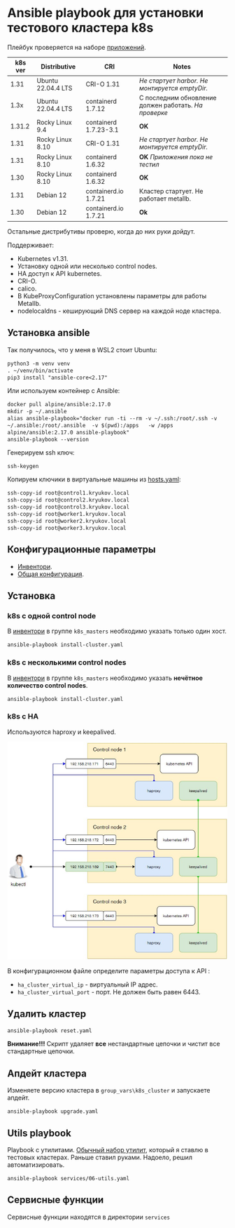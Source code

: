 # Ansible playbook для установки тестового кластера k8s

Плейбук проверяется на наборе [приложений](https://github.com/BigKAA/youtube/tree/master/1.31).

| k8s ver         | Distributive    | CRI             | Notes           |
|-----------------|-----------------|-----------------|-----------------|
| 1.31            | Ubuntu 22.04.4 LTS | CRI-O 1.31   |  _Не стартует harbor. Не монтируется emptyDir._ |
| 1.3x            | Ubuntu 22.04.4 LTS | containerd 1.7.12  | С последним обновление должен работать. _На проверке_ |
| 1.31.2          | Rocky Linux 9.4 | containerd 1.7.23-3.1 | **OK** |
| 1.31            | Rocky Linux 8.10 | CRI-O 1.31 | _Не стартует harbor. Не монтируется emptyDir._  |
| 1.31            | Rocky Linux 8.10 | containerd 1.6.32 | **OK** _Приложения пока не тестил_ |
| 1.30            | Rocky Linux 8.10 | containerd 1.6.32 | **OK** |
| 1.31            | Debian 12 | containerd.io 1.7.21 | Кластер стартует. Не работает metallb. |
| 1.30            | Debian 12 | containerd.io 1.7.21 | **Ok** |

Остальные дистрибутивы проверю, когда до них руки дойдут.

Поддерживает:

- Kubernetes v1.31.
- Установку одной или несколько control nodes.
- HA доступ к API kubernetes.
- CRI-O.
- calico.
- В KubeProxyConfiguration установлены параметры для работы Metallb.
- nodelocaldns - кеширующий DNS сервер на каждой ноде кластера.

## Установка ansible

Так получилось, что у меня в WSL2 стоит Ubuntu:

```shell
python3 -m venv venv
. ~/venv/bin/activate
pip3 install "ansible-core<2.17"
```

Или используем контейнер с Ansible:

```shell
docker pull alpine/ansible:2.17.0
mkdir -p ~/.ansible
alias ansible-playbook="docker run -ti --rm -v ~/.ssh:/root/.ssh -v ~/.ansible:/root/.ansible  -v $(pwd):/apps   -w /apps alpine/ansible:2.17.0 ansible-playbook"
ansible-playbook --version
```

Генерируем ssh ключ:

```shell
ssh-keygen
```

Копируем ключики в виртуальные машины из [hosts.yaml](hosts.yml):

 ```shell
ssh-copy-id root@control1.kryukov.local
ssh-copy-id root@control2.kryukov.local
ssh-copy-id root@control3.kryukov.local
ssh-copy-id root@worker1.kryukov.local
ssh-copy-id root@worker2.kryukov.local
ssh-copy-id root@worker3.kryukov.local
```

## Конфигурационные параметры

- [Инвентори](hosts.yaml).
- [Общая конфигурация](group_vars/k8s_cluster).

## Установка

### k8s с одной control node

В [инвентори](hosts.yaml) в группе `k8s_masters` необходимо указать только один хост.

```shell
ansible-playbook install-cluster.yaml
```

### k8s с несколькими control nodes

В [инвентори](hosts.yaml) в группе `k8s_masters` необходимо указать **нечётное количество
control nodes**.

```shell
ansible-playbook install-cluster.yaml
```

### k8s c HA

Используются haproxy и keepalived.

![ha cluster](images/ha_cluster.jpg)

В конфигурационном файле определите параметры доступа к API :

- `ha_cluster_virtual_ip` - виртуальный IP адрес.
- `ha_cluster_virtual_port` - порт. Не должен быть равен 6443.

## Удалить кластер

```shell
ansible-playbook reset.yaml
```

**Внимание!!!** Скрипт удаляет **все** нестандартные цепочки и чистит все стандартные цепочки.

## Апдейт кластера

Изменяете версию кластера в `group_vars\k8s_cluster` и запускаете апдейт.

```shell
ansible-playbook upgrade.yaml
```

## Utils playbook

Playbook с утилитами. [Обычный набор утилит](https://github.com/BigKAA/youtube/tree/master/1.31), который я ставлю в тестовых кластерах. Раньше ставил руками. Надоело, решил автоматизировать.

```shell
ansible-playbook services/06-utils.yaml
```

## Сервисные функции

Сервисные функции находятся в директории `services`